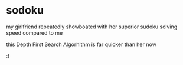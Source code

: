 # sodoku
my girlfriend repeatedly showboated with her superior sudoku solving speed compared to me 

this Depth First Search Algorhithm is far quicker than her now

:)
